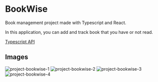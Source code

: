 # BookWise
Book management project made with Typescript and React.

In this application, you can add and track book that you have or not read.

[Typescript API](https://github.com/luc-silva/BookWise-API)

## Images

![project-bookwise-1](https://github.com/luc-silva/BookWise/assets/100732316/47b11574-34a3-4912-85ad-6687423d4248)
![project-bookwise-2](https://github.com/luc-silva/BookWise/assets/100732316/b37c7073-5a45-4196-ba11-b652780f302b)
![project-bookwise-3](https://github.com/luc-silva/BookWise/assets/100732316/4bc5e95b-1893-4f44-b341-c28791105490)
![project-bookwise-4](https://github.com/luc-silva/BookWise/assets/100732316/77513ec1-1a86-4a33-b202-ea17a6bec340)
